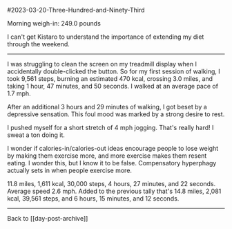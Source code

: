 #2023-03-20-Three-Hundred-and-Ninety-Third

Morning weigh-in:  249.0 pounds

I can't get Kistaro to understand the importance of extending my diet through the weekend.

---
I was struggling to clean the screen on my treadmill display when I accidentally double-clicked the button.  So for my first session of walking, I took 9,561 steps, burning an estimated 470 kcal, crossing 3.0 miles, and taking 1 hour, 47 minutes, and 50 seconds.  I walked at an average pace of 1.7 mph.

After an additional 3 hours and 29 minutes of walking, I got beset by a depressive sensation.  This foul mood was marked by a strong desire to rest.

I pushed myself for a short stretch of 4 mph jogging.  That's really hard!  I sweat a ton doing it.

I wonder if calories-in/calories-out ideas encourage people to lose weight by making them exercise more, and more exercise makes them resent eating.  I wonder this, but I know it to be false.  Compensatory hyperphagy actually sets in when people exercise more.

11.8 miles, 1,611 kcal, 30,000 steps, 4 hours, 27 minutes, and 22 seconds.  Average speed 2.6 mph.  Added to the previous tally that's 14.8 miles, 2,081 kcal, 39,561 steps, and 6 hours, 15 minutes, and 12 seconds.

---
Back to [[day-post-archive]]